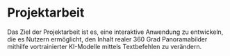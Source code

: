 # Projektarbeit

Das Ziel der Projektarbeit ist es, eine interaktive Anwendung zu entwickeln, die es Nutzern ermöglicht, den Inhalt realer 360 Grad Panoramabilder mithilfe vortrainierter KI-Modelle mittels Textbefehlen zu verändern.
